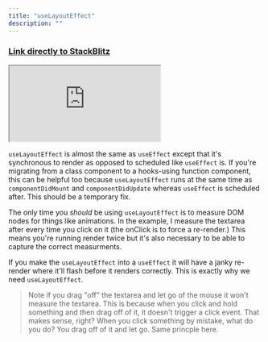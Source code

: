 ```yaml
---
title: "useLayoutEffect"
description: ""
---
```


### [Link directly to StackBlitz][ref]

<iframe src="https://stackblitz.com/edit/ir5?embed=1&view=both&file=src/routes/UseLayoutEffect.jsx&hideExplorer=1&initialPath=/useLayoutEffect"></iframe>

`useLayoutEffect` is almost the same as `useEffect` except that it's synchronous to render as opposed to scheduled like `useEffect` is. If you're migrating from a class component to a hooks-using function component, this can be helpful too because `useLayoutEffect` runs at the same time as `componentDidMount` and `componentDidUpdate` whereas `useEffect` is scheduled after. This should be a temporary fix.

The only time you _should_ be using `useLayoutEffect` is to measure DOM nodes for things like animations. In the example, I measure the textarea after every time you click on it (the onClick is to force a re-render.) This means you're running render twice but it's also necessary to be able to capture the correct measurments.

If you make the `useLayoutEffect` into a `useEffect` it will have a janky re-render where it'll flash before it renders correctly. This is exactly why we need `useLayoutEffect`.

> Note if you drag "off" the textarea and let go of the mouse it won't measure the textarea. This is because when you click and hold something and then drag off of it, it doesn't trigger a click event. That makes sense, right? When you click something by mistake, what do you do? You drag off of it and let go. Same princple here.

[ref]: https://stackblitz.com/edit/ir5?view=both&file=src/routes/UseLayoutEffect.jsx&hideExplorer=1&initialPath=/useLayoutEffect